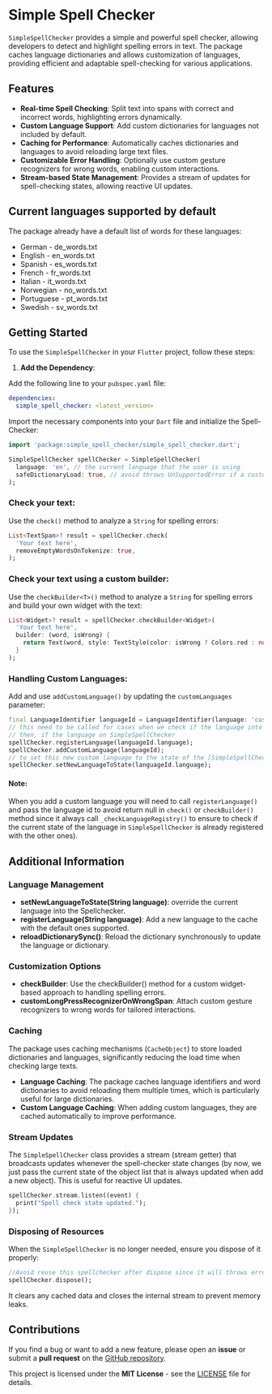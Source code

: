 # Simple Spell Checker

`SimpleSpellChecker` provides a simple and powerful spell checker, allowing developers to detect and highlight spelling errors in text. The package caches language dictionaries and allows customization of languages, providing efficient and adaptable spell-checking for various applications.

## Features

- **Real-time Spell Checking**: Split text into spans with correct and incorrect words, highlighting errors dynamically.
- **Custom Language Support**: Add custom dictionaries for languages not included by default.
- **Caching for Performance**: Automatically caches dictionaries and languages to avoid reloading large text files.
- **Customizable Error Handling**: Optionally use custom gesture recognizers for wrong words, enabling custom interactions.
- **Stream-based State Management**: Provides a stream of updates for spell-checking states, allowing reactive UI updates.

## Current languages supported by default

The package already have a default list of words for these languages:

* German - de_words.txt
* English - en_words.txt
* Spanish - es_words.txt
* French - fr_words.txt
* Italian - it_words.txt
* Norwegian - no_words.txt
* Portuguese - pt_words.txt
* Swedish - sv_words.txt

## Getting Started

To use the `SimpleSpellChecker` in your `Flutter` project, follow these steps:

1. **Add the Dependency**:

Add the following line to your `pubspec.yaml` file:

```yaml
dependencies:
  simple_spell_checker: <latest_version>
```

Import the necessary components into your `Dart` file and initialize the Spell-Checker:

 ```dart
import 'package:simple_spell_checker/simple_spell_checker.dart';

SimpleSpellChecker spellChecker = SimpleSpellChecker(
   language: 'en', // the current language that the user is using
   safeDictionaryLoad: true, // avoid throws UnSupportedError if a custom language is not founded 
);
```
### Check your text:

Use the `check()` method to analyze a `String` for spelling errors:

```dart
List<TextSpan>? result = spellChecker.check(
  'Your text here',
  removeEmptyWordsOnTokenize: true,
);
```

### Check your text using a custom builder:

Use the `checkBuilder<T>()` method to analyze a `String` for spelling errors and build your own widget with the text:

```dart
List<Widget>? result = spellChecker.checkBuilder<Widget>(
  'Your text here',
  builder: (word, isWrong) {
    return Text(word, style: TextStyle(color: isWrong ? Colors.red : null));
  }
);
```

### Handling Custom Languages:

Add and use `addCustomLanguage()` by updating the `customLanguages` parameter:

```dart
final LanguageIdentifier languageId = LanguageIdentifier(language: 'custom_lang', words: '<your_dictionary>');
// this need to be called for cases when we check if the language into the Spellchecker is already registered
// then, if the language on SimpleSpellChecker
spellChecker.registerLanguage(languageId.language);
spellChecker.addCustomLanguage(languageId);
// to set this new custom language to the state of the [SimpleSpellChecker] then use:
spellChecker.setNewLanguageToState(languageId.language);
```

#### Note:

When you add a custom language you will need to call `registerLanguage()` and pass the language id to avoid return null in `check()` or `checkBuilder()` method since it always call `_checkLanguageRegistry()` to ensure to check if the current state of the language in `SimpleSpellChecker` is already registered with the other ones).

## Additional Information

### Language Management

* **setNewLanguageToState(String language)**: override the current language into the Spellchecker.
* **registerLanguage(String language)**: Add a new language to the cache with the default ones supported.
* **reloadDictionarySync()**: Reload the dictionary synchronously to update the language or dictionary.

### Customization Options

* **checkBuilder**: Use the checkBuilder() method for a custom widget-based approach to handling spelling errors.
* **customLongPressRecognizerOnWrongSpan**: Attach custom gesture recognizers to wrong words for tailored interactions.

### Caching

The package uses caching mechanisms (`CacheObject`) to store loaded dictionaries and languages, significantly reducing the load time when checking large texts.

* **Language Caching**: The package caches language identifiers and word dictionaries to avoid reloading them multiple times, which is particularly useful for large dictionaries.
* **Custom Language Caching**: When adding custom languages, they are cached automatically to improve performance.

### Stream Updates

The `SimpleSpellChecker` class provides a stream (stream getter) that broadcasts updates whenever the spell-checker state changes (by now, we just pass the current state of the object list that is always updated when add a new object). This is useful for reactive UI updates.

```dart
spellChecker.stream.listen((event) {
  print("Spell check state updated.");
});
```
### Disposing of Resources

When the `SimpleSpellChecker` is no longer needed, ensure you dispose of it properly:

```dart
//Avoid reuse this spellchecker after dispose since it will throws error
spellChecker.dispose();
```

It clears any cached data and closes the internal stream to prevent memory leaks.

## Contributions

If you find a bug or want to add a new feature, please open an **issue** or submit a **pull request** on the [GitHub repository](https://github.com/CatHood0/simple_spell_checker/).

This project is licensed under the **MIT License** - see the [LICENSE](https://github.com/CatHood0/simple_spell_checker/blob/Main/LICENSE) file for details.
